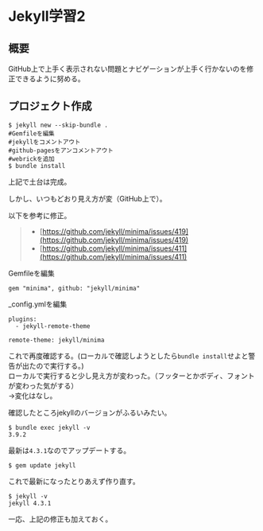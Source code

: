 # Jekyll学習2
## 概要
GitHub上で上手く表示されない問題とナビゲーションが上手く行かないのを修正できるように努める。

## プロジェクト作成
```
$ jekyll new --skip-bundle .
#Gemfileを編集
#jekyllをコメントアウト
#github-pagesをアンコメントアウト
#webrickを追加
$ bundle install
```
上記で土台は完成。

しかし、いつもどおり見え方が変（GitHub上で）。

以下を参考に修正。
> - [https://github.com/jekyll/minima/issues/419](https://github.com/jekyll/minima/issues/419)
> - [https://github.com/jekyll/minima/issues/411](https://github.com/jekyll/minima/issues/411)

Gemfileを編集
```
gem "minima", github: "jekyll/minima"
```
\_config.ymlを編集
```
plugins:
  - jekyll-remote-theme

remote-theme: jekyll/minima
```
これで再度確認する。(ローカルで確認しようとしたら`bundle install`せよと警告が出たので実行する。)  
ローカルで実行すると少し見え方が変わった。（フッターとかボディ、フォントが変わった気がする）  
→変化はなし。

確認したところjekyllのバージョンがふるいみたい。
```
$ bundle exec jekyll -v
3.9.2
```
最新は`4.3.1`なのでアップデートする。
```
$ gem update jekyll
```
これで最新になったとりあえず作り直す。

```
$ jekyll -v
jekyll 4.3.1
```
一応、上記の修正も加えておく。